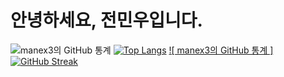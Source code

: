 # 안녕하세요, 전민우입니다.


![ manex3의 GitHub 통계 ](https://github-readme-stats.vercel.app/api?username=manex3&hide=contribs,prs) 
[![Top Langs](https://github-readme-stats.vercel.app/api/top-langs/?username=manex3&layout=compact)](https://github.com/anuraghazra/github-readme-stats)
<a href="https://git.io/streak-stats">![ manex3의 GitHub 통계 ]<img src="https://github-readme-streak-stats.herokuapp.com?user=manex3" alt="GitHub Streak" /></a>      

